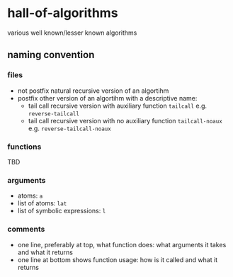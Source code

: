 # hall-of-algorithms
various well known/lesser known algorithms

## naming convention
### files
- not postfix natural recursive version of an algortihm
- postfix other version of an algortihm with a descriptive name:
    - tail call recursive version with auxiliary function `tailcall` e.g. `reverse-tailcall`
    - tail call recursive version with no auxiliary function `tailcall-noaux` e.g. `reverse-tailcall-noaux`
### functions
TBD
### arguments
- atoms: `a`
- list of atoms: `lat`
- list of symbolic expressions: `l`

### comments
- one line, preferably at top, what function does: what arguments it takes and what it returns
- one line at bottom shows function usage: how is it called and what it returns

